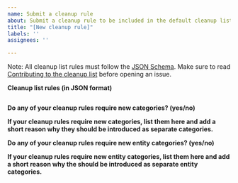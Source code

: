 ```yaml
---
name: Submit a cleanup rule
about: Submit a cleanup rule to be included in the default cleanup list
title: "[New cleanup rule]"
labels: ''
assignees: ''

---
```


Note: All cleanup list rules must follow the [JSON Schema](https://github.com/constup/garbage-cleaner-powershell/blob/master/cleanup-list.schema.json). Make sure to read [Contributing to the cleanup list](https://github.com/constup/garbage-cleaner-powershell/blob/master/CONTRIBUTING.adoc#contributing-to-the-cleanup-list) before opening an issue.

**Cleanup list rules (in JSON format)**
```json
```
**Do any of your cleanup rules require new categories? (yes/no)**

**If your cleanup rules require new categories, list them here and add a short reason why they should be introduced as separate categories.**

**Do any of your cleanup rules require new entity categories? (yes/no)**

**If your cleanup rules require new entity categories, list them here and add a short reason why the should be introduced as separate entity categories.**
